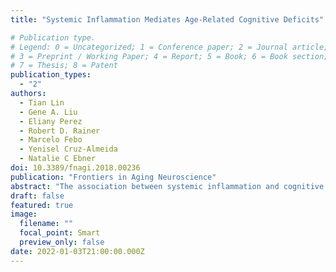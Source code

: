 ```yaml
---
title: "Systemic Inflammation Mediates Age-Related Cognitive Deficits"

# Publication type.
# Legend: 0 = Uncategorized; 1 = Conference paper; 2 = Journal article;
# 3 = Preprint / Working Paper; 4 = Report; 5 = Book; 6 = Book section;
# 7 = Thesis; 8 = Patent
publication_types:
  - "2"
authors:
  - Tian Lin
  - Gene A. Liu
  - Eliany Perez
  - Robert D. Rainer
  - Marcelo Febo
  - Yenisel Cruz-Almeida
  - Natalie C Ebner
doi: 10.3389/fnagi.2018.00236
publication: "Frontiers in Aging Neuroscience"
abstract: "The association between systemic inflammation and cognitive deficits is well-documented. Further, previous studies have shown that systemic inflammation levels increase with age. The present study took a novel approach by examining the extent to which systemic inflammation levels mediated age-related cognitive decline. Forty-seven young and 46 older generally healthy adults completed two cognitive tasks measuring processing speed and short-term memory, respectively. Serum concentrations of three inflammatory biomarkers (including interleukin 6 (IL-6), tumor necrosis factor alpha (TNF-α), C-reactive protein (CRP)) were measured in each participant. Both cognitive measures showed age-related deficits. In addition, levels of IL-6 and TNF-α were elevated with age. IL-6 partially mediated the difference in processing speed between the young and the older participant age group; there was no mediation effect for TNF-α and CRP. Considering chronological age, IL-6 partially accounted for age-related impairment in processing speed within older but not young participants. No effects were found for short-term memory. Evidence from this research supports the role of inflammatory processes in age-related cognitive decline. Processes involved in this mediation and differences in inflammatory influence on specific cognitive functions are discussed."
draft: false
featured: true
image:
  filename: ""
  focal_point: Smart
  preview_only: false
date: 2022-01-03T21:00:00.000Z
---
```

